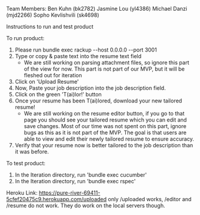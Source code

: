 Team Members:
Ben Kuhn (bk2782)
Jasmine Lou (yl4386)
Michael Danzi (mjd2266)
Sopho Kevlishvili (sk4698)

Instructions to run and test product

To run product:
1. Please run bundle exec rackup --host 0.0.0.0 --port 3001 
2. Type or copy & paste text into the resume text field
   * We are still working on parsing attachment files, so ignore this part of the view
     for now. This part is not part of our MVP, but it will be fleshed out for iteration
3. Click on 'Upload Resume'
4. Now, Paste your job description into the job description field.
5. Click on the green 'T(ai)lor!' button
6. Once your resume has been T(ai)lored, download your new tailored resume!
   * We are still working on the resume editor button, if you go to that page you 
   should see your tailored resume which you can edit and save changes. Most of our
   time was not spent on this part, ignore bugs as this as it is not part 
   of the MVP. The goal is that users are able to view and edit their newly tailored
  resume to ensure accuracy.
7. Verify that your resume now is better tailored to the job description than it was
   before.
   
To test product:
1. In the Iteration directory, run 'bundle exec cucumber'
2. In the Iteration directory, run 'bundle exec rspec'

Heroku Link: https://pure-river-69411-5cfef20475c9.herokuapp.com/uploaded
only /uploaded works, /editor and /resume do not work. They do work on 
the local servers though.